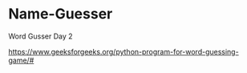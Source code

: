 # Name-Guesser
Word Gusser Day 2

https://www.geeksforgeeks.org/python-program-for-word-guessing-game/#
